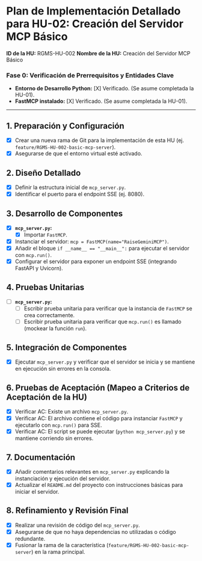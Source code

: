 # Plan de Implementación Detallado para HU-02: Creación del Servidor MCP Básico

**ID de la HU:** RGMS-HU-002
**Nombre de la HU:** Creación del Servidor MCP Básico

### Fase 0: Verificación de Prerrequisitos y Entidades Clave

*   **Entorno de Desarrollo Python:** [X] Verificado. (Se asume completada la HU-01).
*   **FastMCP instalado:** [X] Verificado. (Se asume completada la HU-01).

---

## 1. Preparación y Configuración

- [X] Crear una nueva rama de Git para la implementación de esta HU (ej. `feature/RGMS-HU-002-basic-mcp-server`).
- [X] Asegurarse de que el entorno virtual esté activado.

## 2. Diseño Detallado

- [X] Definir la estructura inicial de `mcp_server.py`.
- [X] Identificar el puerto para el endpoint SSE (ej. 8080).

## 3. Desarrollo de Componentes

- [X] **`mcp_server.py`:**
    - [X] Importar `FastMCP`.
- [X] Instanciar el servidor: `mcp = FastMCP(name="RaiseGeminiMCP")`.
- [X] Añadir el bloque `if __name__ == "__main__":` para ejecutar el servidor con `mcp.run()`.
- [X] Configurar el servidor para exponer un endpoint SSE (integrando FastAPI y Uvicorn).

## 4. Pruebas Unitarias

- [ ] **`mcp_server.py`:**
    - [ ] Escribir prueba unitaria para verificar que la instancia de `FastMCP` se crea correctamente.
    - [ ] Escribir prueba unitaria para verificar que `mcp.run()` es llamado (mockear la función `run`).

## 5. Integración de Componentes

- [X] Ejecutar `mcp_server.py` y verificar que el servidor se inicia y se mantiene en ejecución sin errores en la consola.

## 6. Pruebas de Aceptación (Mapeo a Criterios de Aceptación de la HU)

- [X] Verificar AC: Existe un archivo `mcp_server.py`.
- [X] Verificar AC: El archivo contiene el código para instanciar `FastMCP` y ejecutarlo con `mcp.run()` para SSE.
- [X] Verificar AC: El script se puede ejecutar (`python mcp_server.py`) y se mantiene corriendo sin errores.

## 7. Documentación

- [X] Añadir comentarios relevantes en `mcp_server.py` explicando la instanciación y ejecución del servidor.
- [X] Actualizar el `README.md` del proyecto con instrucciones básicas para iniciar el servidor.

## 8. Refinamiento y Revisión Final

- [X] Realizar una revisión de código del `mcp_server.py`.
- [X] Asegurarse de que no haya dependencias no utilizadas o código redundante.
- [X] Fusionar la rama de la característica (`feature/RGMS-HU-002-basic-mcp-server`) en la rama principal.
